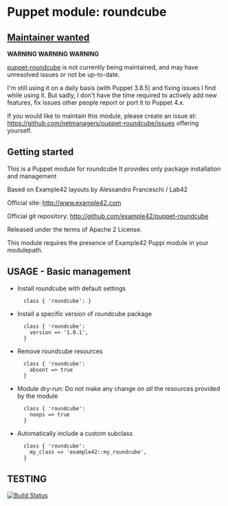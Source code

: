 # Puppet module: roundcube

## [Maintainer wanted](https://github.com/netmanagers/puppet-roundcube/issues/new)

**WARNING WARNING WARNING**

[puppet-roundcube](https://github.com/netmanagers/puppet-roundcube) is not currently being maintained, 
and may have unresolved issues or not be up-to-date. 

I'm still using it on a daily basis (with Puppet 3.8.5) and fixing issues I find
while using it. But sadly, I don't have the time required to actively add new features,
fix issues other people report or port it to Puppet 4.x.

If you would like to maintain this module,
please create an issue at: https://github.com/netmanagers/puppet-roundcube/issues
offering yourself.

## Getting started

This is a Puppet module for roundcube
It provides only package installation and management

Based on Example42 layouts by Alessandro Franceschi / Lab42

Official site: http://www.example42.com

Official git repository: http://github.com/example42/puppet-roundcube

Released under the terms of Apache 2 License.

This module requires the presence of Example42 Puppi module in your modulepath.


## USAGE - Basic management

* Install roundcube with default settings

        class { 'roundcube': }

* Install a specific version of roundcube package

        class { 'roundcube':
          version => '1.0.1',
        }

* Remove roundcube resources

        class { 'roundcube':
          absent => true
        }

* Module dry-run: Do not make any change on *all* the resources provided by the module

        class { 'roundcube':
          noops => true
        }

* Automatically include a custom subclass

        class { 'roundcube':
          my_class => 'example42::my_roundcube',
        }


## TESTING
[![Build Status](https://travis-ci.org/example42/puppet-roundcube.png?branch=master)](https://travis-ci.org/example42/puppet-roundcube)
